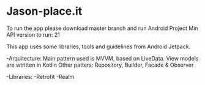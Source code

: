 # Jason-place.it

To run the app please download master branch and run Android Project
Min API version to run: 21

This app uses some libraries, tools and guidelines from Android Jetpack.

-Arquitecture:
  Main pattern used is MVVM, based on LiveData. View models are wtritten in Kotlin
  Other patters: Repository, Builder, Facade & Observer
  
-Libraries:
  -Retrofit
  -Realm
